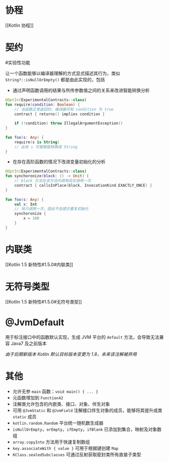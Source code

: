 # 协程

[[Kotlin 协程]]

# 契约
#实验性功能 

让一个函数能够以编译器理解的方式显式描述其行为，类似 `String?::isNullOrEmpty()` 都是由此实现的，包括
- 通过声明函数调用的结果与所传参数值之间的关系来改进智能转换分析

```kotlin
@OptIn(ExperimentalContracts::class)  
fun require(condition: Boolean) {  
    // 当函数正常返回时，编译器可知 condition 为 true  
    contract { returns() implies condition }  
  
    if (!condition) throw IllegalArgumentException()  
}  
  
fun foo(s: Any) {  
    require(s is String)  
    // 此处 s 可被智能转换成 String
}
```

- 在存在高阶函数的情况下改进变量初始化的分析

```kotlin
@OptIn(ExperimentalContracts::class)  
fun synchoronize(block: () -> Unit) {  
    // block 方法在该方法内调用且仅调用一次  
    contract { callsInPlace(block, InvocationKind.EXACTLY_ONCE) }  
}  
  
fun foo(s: Any) {  
    val x: Int  
    // 块只调用一次，因此不会提示重复初始化  
    synchoronize {   
        x = 100  
    }  
}
```

# 内联类

[[Kotlin 1.5 新特性#1.5.0#内联类]]

# 无符号类型

[[Kotlin 1.5 新特性#1.5.0#无符号类型]]

# @JvmDefault

用于标注接口中的函数默认实现，生成 JVM 平台的 `default` 方法，会导致无法兼容 Java7 及之前版本

*由于后期新版本 Kotlin 默认目标版本变更为 1.8，未来该注解被弃用*

# 其他

- 允许无参 `main` 函数：`void main() { ... }`
- 元函数增加到 `Function42`
- 注解类允许包含的内嵌类、接口、对象、伴生对象
- 可用 `@JvmStatic` 和 `@JvmField` 注解接口伴生对象的成员，能够将其提升成类 `static` 成员
- `kotlin.random.Random` 平台统一随机数生成器
- `isNullOrEmpty`，`orEmpty`，`ifEmpty`，`ifBlank` 已添加到集合，映射及对象数组
- `array.copyInto` 方法用于快速复制数组
- `key.associateWith { value }` 可用于根据键创建 `Map`
- `KClass.sealedSubclasses` 可通过反射获取密封类所有直接子类型
